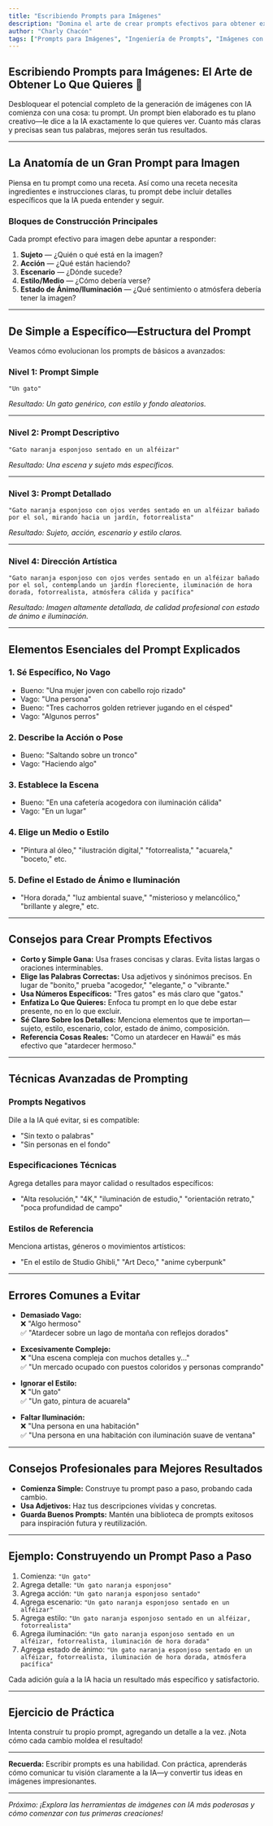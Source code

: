 ```yaml
---
title: "Escribiendo Prompts para Imágenes"
description: "Domina el arte de crear prompts efectivos para obtener exactamente las imágenes que quieres de la IA"
author: "Charly Chacón"
tags: ["Prompts para Imágenes", "Ingeniería de Prompts", "Imágenes con IA", "Creación de Contenido"]
---
```


## Escribiendo Prompts para Imágenes: El Arte de Obtener Lo Que Quieres 🎯

Desbloquear el potencial completo de la generación de imágenes con IA comienza con una cosa: tu prompt. Un prompt bien elaborado es tu plano creativo—le dice a la IA exactamente lo que quieres ver. Cuanto más claras y precisas sean tus palabras, mejores serán tus resultados.

---

## La Anatomía de un Gran Prompt para Imagen

Piensa en tu prompt como una receta. Así como una receta necesita ingredientes e instrucciones claras, tu prompt debe incluir detalles específicos que la IA pueda entender y seguir.

### **Bloques de Construcción Principales**

Cada prompt efectivo para imagen debe apuntar a responder:

1. **Sujeto** — ¿Quién o qué está en la imagen?
2. **Acción** — ¿Qué están haciendo?
3. **Escenario** — ¿Dónde sucede?
4. **Estilo/Medio** — ¿Cómo debería verse?
5. **Estado de Ánimo/Iluminación** — ¿Qué sentimiento o atmósfera debería tener la imagen?

---

## De Simple a Específico—Estructura del Prompt

Veamos cómo evolucionan los prompts de básicos a avanzados:

### **Nivel 1: Prompt Simple**
```
"Un gato"
```
*Resultado: Un gato genérico, con estilo y fondo aleatorios.*

---

### **Nivel 2: Prompt Descriptivo**
```
"Gato naranja esponjoso sentado en un alféizar"
```
*Resultado: Una escena y sujeto más específicos.*

---

### **Nivel 3: Prompt Detallado**
```
"Gato naranja esponjoso con ojos verdes sentado en un alféizar bañado por el sol, mirando hacia un jardín, fotorrealista"
```
*Resultado: Sujeto, acción, escenario y estilo claros.*

---

### **Nivel 4: Dirección Artística**
```
"Gato naranja esponjoso con ojos verdes sentado en un alféizar bañado por el sol, contemplando un jardín floreciente, iluminación de hora dorada, fotorrealista, atmósfera cálida y pacífica"
```
*Resultado: Imagen altamente detallada, de calidad profesional con estado de ánimo e iluminación.*

---

## Elementos Esenciales del Prompt Explicados

### 1. **Sé Específico, No Vago**
- Bueno: "Una mujer joven con cabello rojo rizado"
- Vago: "Una persona"
- Bueno: "Tres cachorros golden retriever jugando en el césped"
- Vago: "Algunos perros"

### 2. **Describe la Acción o Pose**
- Bueno: "Saltando sobre un tronco"
- Vago: "Haciendo algo"

### 3. **Establece la Escena**
- Bueno: "En una cafetería acogedora con iluminación cálida"
- Vago: "En un lugar"

### 4. **Elige un Medio o Estilo**
- "Pintura al óleo," "ilustración digital," "fotorrealista," "acuarela," "boceto," etc.

### 5. **Define el Estado de Ánimo e Iluminación**
- "Hora dorada," "luz ambiental suave," "misterioso y melancólico," "brillante y alegre," etc.

---

## Consejos para Crear Prompts Efectivos

- **Corto y Simple Gana:** Usa frases concisas y claras. Evita listas largas o oraciones interminables.
- **Elige las Palabras Correctas:** Usa adjetivos y sinónimos precisos. En lugar de "bonito," prueba "acogedor," "elegante," o "vibrante."
- **Usa Números Específicos:** "Tres gatos" es más claro que "gatos."
- **Enfatiza Lo Que Quieres:** Enfoca tu prompt en lo que debe estar presente, no en lo que excluir.
- **Sé Claro Sobre los Detalles:** Menciona elementos que te importan—sujeto, estilo, escenario, color, estado de ánimo, composición.
- **Referencia Cosas Reales:** "Como un atardecer en Hawái" es más efectivo que "atardecer hermoso."

---

## Técnicas Avanzadas de Prompting

### **Prompts Negativos**
Dile a la IA qué evitar, si es compatible:
- "Sin texto o palabras"
- "Sin personas en el fondo"

### **Especificaciones Técnicas**
Agrega detalles para mayor calidad o resultados específicos:
- "Alta resolución," "4K," "iluminación de estudio," "orientación retrato," "poca profundidad de campo"

### **Estilos de Referencia**
Menciona artistas, géneros o movimientos artísticos:
- "En el estilo de Studio Ghibli," "Art Deco," "anime cyberpunk"

---

## Errores Comunes a Evitar

- **Demasiado Vago:**  
  ❌ "Algo hermoso"  
  ✅ "Atardecer sobre un lago de montaña con reflejos dorados"

- **Excesivamente Complejo:**  
  ❌ "Una escena compleja con muchos detalles y..."  
  ✅ "Un mercado ocupado con puestos coloridos y personas comprando"

- **Ignorar el Estilo:**  
  ❌ "Un gato"  
  ✅ "Un gato, pintura de acuarela"

- **Faltar Iluminación:**  
  ❌ "Una persona en una habitación"  
  ✅ "Una persona en una habitación con iluminación suave de ventana"

---

## Consejos Profesionales para Mejores Resultados

- **Comienza Simple:** Construye tu prompt paso a paso, probando cada cambio.
- **Usa Adjetivos:** Haz tus descripciones vívidas y concretas.
- **Guarda Buenos Prompts:** Mantén una biblioteca de prompts exitosos para inspiración futura y reutilización.

---

## Ejemplo: Construyendo un Prompt Paso a Paso

1. Comienza: `"Un gato"`
2. Agrega detalle: `"Un gato naranja esponjoso"`
3. Agrega acción: `"Un gato naranja esponjoso sentado"`
4. Agrega escenario: `"Un gato naranja esponjoso sentado en un alféizar"`
5. Agrega estilo: `"Un gato naranja esponjoso sentado en un alféizar, fotorrealista"`
6. Agrega iluminación: `"Un gato naranja esponjoso sentado en un alféizar, fotorrealista, iluminación de hora dorada"`
7. Agrega estado de ánimo: `"Un gato naranja esponjoso sentado en un alféizar, fotorrealista, iluminación de hora dorada, atmósfera pacífica"`

Cada adición guía a la IA hacia un resultado más específico y satisfactorio.

---

## Ejercicio de Práctica

Intenta construir tu propio prompt, agregando un detalle a la vez. ¡Nota cómo cada cambio moldea el resultado!

---

**Recuerda:** Escribir prompts es una habilidad. Con práctica, aprenderás cómo comunicar tu visión claramente a la IA—y convertir tus ideas en imágenes impresionantes.

---

_Próximo: ¡Explora las herramientas de imágenes con IA más poderosas y cómo comenzar con tus primeras creaciones!_
